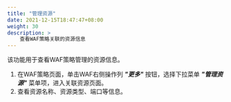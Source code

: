```yaml
---
title: "管理资源"
date: 2021-12-15T18:47:47+08:00
weight: 30
description: >
    查看WAF策略关联的资源信息
---
```


该功能用于查看WAF策略管理的资源信息。

1. 在WAF策略页面，单击WAF右侧操作列 **_"更多"_** 按钮，选择下拉菜单 **_"管理资源"_** 菜单项，进入关联资源页面。
2. 查看资源名称、资源类型、端口等信息。